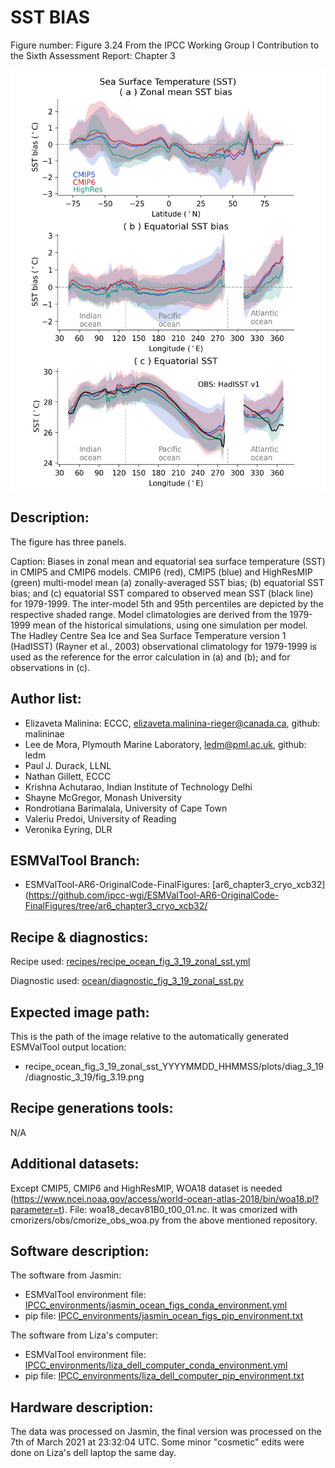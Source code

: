 
SST BIAS
============

Figure number: Figure 3.24
From the IPCC Working Group I Contribution to the Sixth Assessment Report: Chapter 3

![Figure 3.24](ar6_wg1_chap3_fig3_24_sst_bias.png?raw=true)

Description:
------------
The figure has three panels. 

Caption: Biases in zonal mean and equatorial sea surface temperature (SST) in CMIP5 and CMIP6 models. 
CMIP6 (red), CMIP5 (blue) and HighResMIP (green) multi-model mean (a) zonally-averaged SST bias; 
(b) equatorial SST bias; and (c) equatorial SST compared to observed mean SST (black line) for 
1979-1999. The inter-model 5th and 95th percentiles are depicted by the respective shaded range. 
Model climatologies are derived from the 1979-1999 mean of the historical simulations,
using one simulation per model. The Hadley Centre Sea Ice and Sea Surface Temperature version 1
(HadISST) (Rayner et al., 2003) observational climatology for 1979-1999 is used as the reference 
for the error calculation in (a) and (b); and for observations in (c). 

Author list:
------------
- Elizaveta Malinina: ECCC, elizaveta.malinina-rieger@canada.ca, github: malininae
- Lee de Mora, Plymouth Marine Laboratory, ledm@pml.ac.uk, github: ledm
- Paul J. Durack, LLNL
- Nathan Gillett, ECCC
- Krishna Achutarao, Indian Institute of Technology Delhi
- Shayne McGregor, Monash University
- Rondrotiana Barimalala, University of Cape Town
- Valeriu Predoi, University of Reading
- Veronika Eyring, DLR

ESMValTool Branch:
------------------
- ESMValTool-AR6-OriginalCode-FinalFigures: [ar6_chapter3_cryo_xcb32](https://github.com/ipcc-wgi/ESMValTool-AR6-OriginalCode-FinalFigures/tree/ar6_chapter3_cryo_xcb32/

Recipe & diagnostics:
---------------------
Recipe used: [recipes/recipe_ocean_fig_3_19_zonal_sst.yml](https://github.com/ipcc-wgi/ESMValTool-AR6-OriginalCode-FinalFigures/blob/ar6_chapter3_cryo_xcb32/esmvaltool/recipes/recipe_ocean_fig_3_19_zonal_sst.yml)

Diagnostic used: [ocean/diagnostic_fig_3_19_zonal_sst.py](https://github.com/ipcc-wgi/ESMValTool-AR6-OriginalCode-FinalFigures/blob/ar6_chapter3_cryo_xcb32/esmvaltool/diag_scripts/ocean/diagnostic_fig_3_19_zonal_sst.py)

Expected image path:
--------------------
This is the path of the image relative to the automatically generated ESMValTool output location:
- recipe_ocean_fig_3_19_zonal_sst_YYYYMMDD_HHMMSS/plots/diag_3_19/diagnostic_3_19/fig_3.19.png

Recipe generations tools: 
-------------------------
N/A


Additional datasets:
--------------------
Except CMIP5, CMIP6 and HighResMIP, WOA18 dataset is needed 
(https://www.ncei.noaa.gov/access/world-ocean-atlas-2018/bin/woa18.pl?parameter=t). File: woa18_decav81B0_t00_01.nc. 
It was cmorized with cmorizers/obs/cmorize_obs_woa.py from the above mentioned repository.


Software description:
---------------------
The software from Jasmin:
- ESMValTool environment file: [IPCC_environments/jasmin_ocean_figs_conda_environment.yml](https://github.com/ipcc-wgi/ESMValTool-AR6-OriginalCode-FinalFigures/blob/main/IPCC_environments/development_ar6_chap_3_ocean_environment.yml)
- pip file: [IPCC_environments/jasmin_ocean_figs_pip_environment.txt](https://github.com/ipcc-wgi/ESMValTool-AR6-OriginalCode-FinalFigures/blob/main/IPCC_environments/development_ar6_chap_3_ocean_pip_environment.txt)

The software from Liza's computer:
- ESMValTool environment file: [IPCC_environments/liza_dell_computer_conda_environment.yml](https://github.com/ipcc-wgi/ESMValTool-AR6-OriginalCode-FinalFigures/blob/main/IPCC_environments/liza_dell_computer_conda_environment.yml)
- pip file: [IPCC_environments/liza_dell_computer_pip_environment.txt](https://github.com/ipcc-wgi/ESMValTool-AR6-OriginalCode-FinalFigures/blob/main/IPCC_environments/liza_dell_computer_pip_environment.txt)


Hardware description:
---------------------
The data was processed on Jasmin, the final version was processed on the 7th of March 2021 at 23:32:04 UTC.
Some minor "cosmetic" edits were done on Liza's dell laptop the same day.
